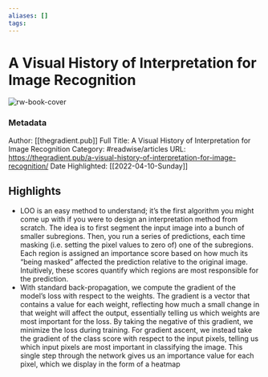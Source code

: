 ```yaml
---
aliases: []
tags:
---
```

# A Visual History of Interpretation for Image Recognition

![rw-book-cover](https://readwise-assets.s3.amazonaws.com/static/images/article3.5c705a01b476.png)
### Metadata
Author: [[thegradient.pub]]
Full Title: A Visual History of Interpretation for Image Recognition
Category: #readwise/articles
URL: https://thegradient.pub/a-visual-history-of-interpretation-for-image-recognition/
Date Highlighted: [[2022-04-10-Sunday]]

## Highlights
- LOO is an easy method to understand; it’s the first algorithm you might come up with if you were to design an interpretation method from scratch. The idea is to first segment the input image into a bunch of smaller subregions. Then, you run a series of predictions, each time masking (i.e. setting the pixel values to zero of) one of the subregions. Each region is assigned an importance score based on how much its “being masked” affected the prediction relative to the original image. Intuitively, these scores quantify which regions are most responsible for the prediction.
- With standard back-propagation, we compute the gradient of the model’s loss with respect to the weights. The gradient is a vector that contains a value for each weight, reflecting how much a small change in that weight will affect the output, essentially telling us which weights are most important for the loss. By taking the negative of this gradient, we minimize the loss during training. For gradient ascent, we instead take the gradient of the class score with respect to the input pixels, telling us which input pixels are most important in classifying the image. This single step through the network gives us an importance value for each pixel, which we display in the form of a heatmap
